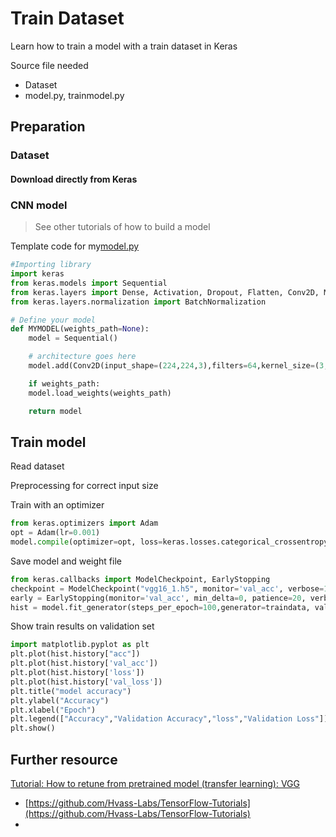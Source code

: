 # Train Dataset

Learn how to train a model with a train dataset in Keras

Source file needed

* Dataset
* model.py, trainmodel.py 

## Preparation

### Dataset

#### Download directly from Keras

### CNN model

> See other tutorials of how to build a model

Template code for my[model.py](https://colab.research.google.com/drive/1rEEn-FmGyi29p9q-OMxV8N8MD-u5T2Tq#scrollTo=0kX-r2kKksrE)

```python
#Importing library
import keras
from keras.models import Sequential
from keras.layers import Dense, Activation, Dropout, Flatten, Conv2D, MaxPooling2D
from keras.layers.normalization import BatchNormalization

# Define your model
def MYMODEL(weights_path=None):
    model = Sequential()

    # architecture goes here
    model.add(Conv2D(input_shape=(224,224,3),filters=64,kernel_size=(3,3),padding="same", activation="relu"))

    if weights_path:
    model.load_weights(weights_path)

    return model
```

## Train model

Read dataset

Preprocessing for correct input size

Train with an optimizer

```python
from keras.optimizers import Adam
opt = Adam(lr=0.001)
model.compile(optimizer=opt, loss=keras.losses.categorical_crossentropy, metrics=['accuracy'])
```

Save model and weight file

```python
from keras.callbacks import ModelCheckpoint, EarlyStopping
checkpoint = ModelCheckpoint("vgg16_1.h5", monitor='val_acc', verbose=1, save_best_only=True, save_weights_only=False, mode='auto', period=1)
early = EarlyStopping(monitor='val_acc', min_delta=0, patience=20, verbose=1, mode='auto')
hist = model.fit_generator(steps_per_epoch=100,generator=traindata, validation_data= testdata, validation_steps=10,epochs=100,callbacks=[checkpoint,early])
```

Show train results on validation set

```python
import matplotlib.pyplot as plt
plt.plot(hist.history["acc"])
plt.plot(hist.history['val_acc'])
plt.plot(hist.history['loss'])
plt.plot(hist.history['val_loss'])
plt.title("model accuracy")
plt.ylabel("Accuracy")
plt.xlabel("Epoch")
plt.legend(["Accuracy","Validation Accuracy","loss","Validation Loss"])
plt.show()
```

## Further resource

[Tutorial: How to retune from pretrained model \(transfer learning\): VGG](https://www.youtube.com/watch?v=H8sXcAXrGR4&feature=youtu.be)

* [https://github.com/Hvass-Labs/TensorFlow-Tutorials](https://github.com/Hvass-Labs/TensorFlow-Tutorials)
* 
